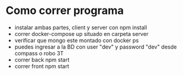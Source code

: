 # Como correr programa

- instalar ambas partes, client y server con npm install
- correr docker-compose up situado en carpeta server
- verificar que mongo este montado con docker ps
- puedes ingresar a la BD con user "dev" y password "dev" desde compass o robo 3T
- correr back npm start
- correr front npm start
